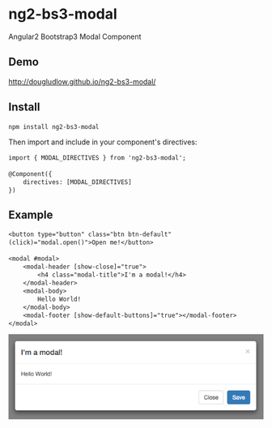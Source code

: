 # ng2-bs3-modal
Angular2 Bootstrap3 Modal Component

## Demo
http://dougludlow.github.io/ng2-bs3-modal/

## Install

    npm install ng2-bs3-modal

Then import and include in your component's directives:

    import { MODAL_DIRECTIVES } from 'ng2-bs3-modal';

    @Component({
        directives: [MODAL_DIRECTIVES]
    })

## Example

    <button type="button" class="btn btn-default" (click)="modal.open()">Open me!</button>
    
    <modal #modal>
        <modal-header [show-close]="true">
            <h4 class="modal-title">I'm a modal!</h4>
        </modal-header>
        <modal-body>
            Hello World!
        </modal-body>
        <modal-footer [show-default-buttons]="true"></modal-footer>
    </modal>

![Example](demo/images/modal.png)
